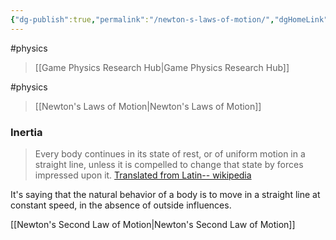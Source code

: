 ```yaml
---
{"dg-publish":true,"permalink":"/newton-s-laws-of-motion/","dgHomeLink":true,"dgPassFrontmatter":false}
---
```


#physics 
> [[Game Physics Research Hub|Game Physics Research Hub]]


<div class="transclusion internal-embed is-loaded"><div class="markdown-embed">

<div class="markdown-embed-title">



</div>

#physics 
> [[Newton's Laws of Motion|Newton's Laws of Motion]]

### Inertia
>Every body continues in its state of rest, or of uniform motion in a straight line, unless it is compelled to change that state by forces impressed upon it.
 [Translated from Latin-- wikipedia](https://en.wikipedia.org/wiki/Newton%27s_laws_of_motion)

It's saying that the natural behavior of a body is to move in a straight line at constant speed, in the absence of outside influences.

<style>
.container {font-family: sans-serif; text-align: center;}
.button-wrapper button {z-index: 1;height: 40px; width: 100px; margin: 10px;padding: 5px;}
.excalidraw .App-menu_top .buttonList { display: flex;}
.excalidraw-wrapper { height: 800px; margin: 50px; position: relative;}
:root[dir="ltr"] .excalidraw .layer-ui__wrapper .zen-mode-transition.App-menu_bottom--transition-left {transform: none;}
</style><script src="https://unpkg.com/react@17/umd/react.production.min.js"></script><script src="https://unpkg.com/react-dom@17/umd/react-dom.production.min.js"></script><script type="text/javascript" src="https://unpkg.com/@excalidraw/excalidraw@0.12.0/dist/excalidraw.production.min.js"></script><div id="Newton's_First_Law_of_Motion_2022-10-15_1545.26.excalidraw.md1"></div><script>(function(){const InitialData={"type":"excalidraw","version":2,"source":"https://excalidraw.com","elements":[{"type":"ellipse","version":49,"versionNonce":104922035,"isDeleted":false,"id":"XC_c5HzXcLz6fXc1-YNf9","fillStyle":"hachure","strokeWidth":1,"strokeStyle":"solid","roughness":1,"opacity":100,"angle":0,"x":-38.399993896484375,"y":-143.84375762939453,"strokeColor":"#000000","backgroundColor":"transparent","width":184.80001831054688,"height":184.80001831054688,"seed":268358579,"groupIds":[],"strokeSharpness":"sharp","boundElements":[{"id":"YXpb0She7jiBC9KYgUmg0","type":"arrow"},{"id":"-j6DvX7nSEleF7ogSCjSw","type":"arrow"},{"id":"OAB3tLJCg5tZO95ICVQ4p","type":"arrow"}],"updated":1665874005051,"link":null,"locked":false},{"type":"arrow","version":812,"versionNonce":133909139,"isDeleted":false,"id":"YXpb0She7jiBC9KYgUmg0","fillStyle":"hachure","strokeWidth":1,"strokeStyle":"solid","roughness":1,"opacity":100,"angle":0,"x":47.200042724609375,"y":-147.84378814697266,"strokeColor":"#000000","backgroundColor":"transparent","width":99.99990844726562,"height":97.60003662109375,"seed":1586514333,"groupIds":[],"strokeSharpness":"round","boundElements":[],"updated":1665873971489,"link":null,"locked":false,"startBinding":{"elementId":"XC_c5HzXcLz6fXc1-YNf9","focus":-1.0030600013290971,"gap":4.239564909355778},"endBinding":null,"lastCommittedPoint":null,"startArrowhead":null,"endArrowhead":"arrow","points":[[0,0],[29.661095988532026,6.530848556984978],[60.799957275390625,22.000015258789062],[92.06501281241094,55.54967845536174],[99.99990844726562,97.60003662109375]]},{"type":"arrow","version":112,"versionNonce":1087853587,"isDeleted":false,"id":"-j6DvX7nSEleF7ogSCjSw","fillStyle":"hachure","strokeWidth":1,"strokeStyle":"solid","roughness":1,"opacity":100,"angle":0,"x":-40.79998779296875,"y":-53.443763732910156,"strokeColor":"#c92a2a","backgroundColor":"transparent","width":0,"height":118.39999389648438,"seed":1211361555,"groupIds":[],"strokeSharpness":"round","boundElements":[],"updated":1665873981810,"link":null,"locked":false,"startBinding":{"elementId":"XC_c5HzXcLz6fXc1-YNf9","focus":-1.0259739573450832,"gap":2.4210889170895484},"endBinding":null,"lastCommittedPoint":null,"startArrowhead":null,"endArrowhead":"arrow","points":[[0,0],[0,-118.39999389648438]]},{"type":"ellipse","version":25,"versionNonce":1675011795,"isDeleted":false,"id":"_UJODKqnNkj0qs4pAnVxz","fillStyle":"solid","strokeWidth":1,"strokeStyle":"solid","roughness":1,"opacity":100,"angle":0,"x":-47.199981689453125,"y":-58.243751525878906,"strokeColor":"#2b8a3e","backgroundColor":"#40c057","width":16,"height":16,"seed":563698099,"groupIds":[],"strokeSharpness":"sharp","boundElements":[],"updated":1665873997480,"link":null,"locked":false},{"type":"arrow","version":138,"versionNonce":1908311891,"isDeleted":false,"id":"OAB3tLJCg5tZO95ICVQ4p","fillStyle":"solid","strokeWidth":0.5,"strokeStyle":"dashed","roughness":1,"opacity":100,"angle":0,"x":-40,"y":-50.243751525878906,"strokeColor":"#e67700","backgroundColor":"#40c057","width":91.20001220703125,"height":0,"seed":916477043,"groupIds":[],"strokeSharpness":"round","boundElements":[],"updated":1665874023871,"link":null,"locked":false,"startBinding":{"elementId":"XC_c5HzXcLz6fXc1-YNf9","focus":0.01298697867254163,"gap":1.6076653257409674},"endBinding":{"elementId":"SIPTRj0p","focus":-1.592001953125,"gap":7.4000244140625},"lastCommittedPoint":null,"startArrowhead":null,"endArrowhead":"arrow","points":[[0,0],[91.20001220703125,0]]},{"type":"text","version":25,"versionNonce":1959693149,"isDeleted":false,"id":"SIPTRj0p","fillStyle":"solid","strokeWidth":0.5,"strokeStyle":"dashed","roughness":1,"opacity":40,"angle":0,"x":-1,"y":-82.6437759399414,"strokeColor":"#e67700","backgroundColor":"#40c057","width":70,"height":25,"seed":2012948093,"groupIds":[],"strokeSharpness":"sharp","boundElements":[{"id":"OAB3tLJCg5tZO95ICVQ4p","type":"arrow"}],"updated":1665874023871,"link":null,"locked":false,"fontSize":20,"fontFamily":1,"text":"gravity","rawText":"gravity","baseline":18,"textAlign":"left","verticalAlign":"top","containerId":null,"originalText":"gravity"},{"type":"text","version":205,"versionNonce":560668147,"isDeleted":false,"id":"q3n4nPhM","fillStyle":"solid","strokeWidth":0.5,"strokeStyle":"dashed","roughness":1,"opacity":100,"angle":0,"x":-119.39999389648438,"y":-124.64374542236328,"strokeColor":"#c92a2a","backgroundColor":"#40c057","width":64,"height":25,"seed":1813977117,"groupIds":[],"strokeSharpness":"sharp","boundElements":[],"updated":1665874035423,"link":null,"locked":false,"fontSize":20,"fontFamily":1,"text":"inertia","rawText":"inertia","baseline":18,"textAlign":"left","verticalAlign":"top","containerId":null,"originalText":"inertia"}],"appState":{"theme":"dark","viewBackgroundColor":"#ffffff","currentItemStrokeColor":"#c92a2a","currentItemBackgroundColor":"#40c057","currentItemFillStyle":"solid","currentItemStrokeWidth":0.5,"currentItemStrokeStyle":"dashed","currentItemRoughness":1,"currentItemOpacity":100,"currentItemFontFamily":1,"currentItemFontSize":20,"currentItemTextAlign":"left","currentItemStrokeSharpness":"sharp","currentItemStartArrowhead":null,"currentItemEndArrowhead":"arrow","currentItemLinearStrokeSharpness":"round","gridSize":null,"colorPalette":{}},"files":{}};InitialData.scrollToContent=true;App=()=>{const e=React.useRef(null),t=React.useRef(null),[n,i]=React.useState({width:void 0,height:void 0});return React.useEffect(()=>{i({width:t.current.getBoundingClientRect().width,height:t.current.getBoundingClientRect().height});const e=()=>{i({width:t.current.getBoundingClientRect().width,height:t.current.getBoundingClientRect().height})};return window.addEventListener("resize",e),()=>window.removeEventListener("resize",e)},[t]),React.createElement(React.Fragment,null,React.createElement("div",{className:"excalidraw-wrapper",ref:t},React.createElement(ExcalidrawLib.Excalidraw,{ref:e,width:n.width,height:n.height,initialData:InitialData,viewModeEnabled:!0,zenModeEnabled:!0,gridModeEnabled:!1})))},excalidrawWrapper=document.getElementById("Newton's_First_Law_of_Motion_2022-10-15_1545.26.excalidraw.md1");ReactDOM.render(React.createElement(App),excalidrawWrapper);})();</script>

</div></div>


[[Newton's Second Law of Motion|Newton's Second Law of Motion]]